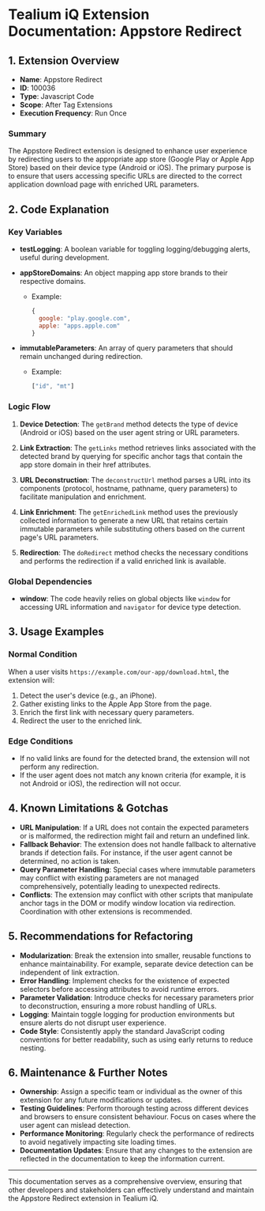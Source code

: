 # Tealium iQ Extension Documentation: Appstore Redirect

## 1. Extension Overview

- **Name**: Appstore Redirect
- **ID**: 100036
- **Type**: Javascript Code
- **Scope**: After Tag Extensions
- **Execution Frequency**: Run Once

### Summary
The Appstore Redirect extension is designed to enhance user experience by redirecting users to the appropriate app store (Google Play or Apple App Store) based on their device type (Android or iOS). The primary purpose is to ensure that users accessing specific URLs are directed to the correct application download page with enriched URL parameters.

## 2. Code Explanation

### Key Variables

- **testLogging**: A boolean variable for toggling logging/debugging alerts, useful during development.

- **appStoreDomains**: An object mapping app store brands to their respective domains. 
  - Example: 
    ```javascript
    {
      google: "play.google.com",
      apple: "apps.apple.com"
    }
    ```

- **immutableParameters**: An array of query parameters that should remain unchanged during redirection. 
  - Example: 
    ```javascript
    ["id", "mt"]
    ```

### Logic Flow

1. **Device Detection**: The `getBrand` method detects the type of device (Android or iOS) based on the user agent string or URL parameters.
  
2. **Link Extraction**: The `getLinks` method retrieves links associated with the detected brand by querying for specific anchor tags that contain the app store domain in their href attributes.

3. **URL Deconstruction**: The `deconstructUrl` method parses a URL into its components (protocol, hostname, pathname, query parameters) to facilitate manipulation and enrichment.

4. **Link Enrichment**: The `getEnrichedLink` method uses the previously collected information to generate a new URL that retains certain immutable parameters while substituting others based on the current page's URL parameters.

5. **Redirection**: The `doRedirect` method checks the necessary conditions and performs the redirection if a valid enriched link is available.

### Global Dependencies

- **window**: The code heavily relies on global objects like `window` for accessing URL information and `navigator` for device type detection.

## 3. Usage Examples

### Normal Condition

When a user visits `https://example.com/our-app/download.html`, the extension will:
1. Detect the user's device (e.g., an iPhone).
2. Gather existing links to the Apple App Store from the page.
3. Enrich the first link with necessary query parameters.
4. Redirect the user to the enriched link.

### Edge Conditions

- If no valid links are found for the detected brand, the extension will not perform any redirection.
- If the user agent does not match any known criteria (for example, it is not Android or iOS), the redirection will not occur.

## 4. Known Limitations & Gotchas

- **URL Manipulation**: If a URL does not contain the expected parameters or is malformed, the redirection might fail and return an undefined link.
- **Fallback Behavior**: The extension does not handle fallback to alternative brands if detection fails. For instance, if the user agent cannot be determined, no action is taken.
- **Query Parameter Handling**: Special cases where immutable parameters may conflict with existing parameters are not managed comprehensively, potentially leading to unexpected redirects.
- **Conflicts**: The extension may conflict with other scripts that manipulate anchor tags in the DOM or modify window location via redirection. Coordination with other extensions is recommended.

## 5. Recommendations for Refactoring

- **Modularization**: Break the extension into smaller, reusable functions to enhance maintainability. For example, separate device detection can be independent of link extraction.
- **Error Handling**: Implement checks for the existence of expected selectors before accessing attributes to avoid runtime errors.
- **Parameter Validation**: Introduce checks for necessary parameters prior to deconstruction, ensuring a more robust handling of URLs.
- **Logging**: Maintain toggle logging for production environments but ensure alerts do not disrupt user experience.
- **Code Style**: Consistently apply the standard JavaScript coding conventions for better readability, such as using early returns to reduce nesting.

## 6. Maintenance & Further Notes

- **Ownership**: Assign a specific team or individual as the owner of this extension for any future modifications or updates.
- **Testing Guidelines**: Perform thorough testing across different devices and browsers to ensure consistent behaviour. Focus on cases where the user agent can mislead detection.
- **Performance Monitoring**: Regularly check the performance of redirects to avoid negatively impacting site loading times.
- **Documentation Updates**: Ensure that any changes to the extension are reflected in the documentation to keep the information current.

--- 

This documentation serves as a comprehensive overview, ensuring that other developers and stakeholders can effectively understand and maintain the Appstore Redirect extension in Tealium iQ.